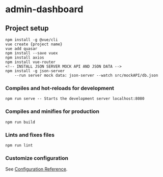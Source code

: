 # admin-dashboard

## Project setup
```
npm install -g @vue/cli
vue create {project name}
vue add quasar
npm install --save vuex
npm install axios
npm install vue-router
<!-- INSTALL JSON SERVER MOCK API AND JSON DATA -->
npm install -g json-server
    --run server mock data: json-server --watch src/mockAPI/db.json

```

### Compiles and hot-reloads for development
```
npm run serve -- Starts the development server localhost:8080
```

### Compiles and minifies for production
```
npm run build
```

### Lints and fixes files
```
npm run lint
```

### Customize configuration
See [Configuration Reference](https://cli.vuejs.org/config/).
